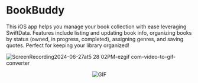 # BookBuddy
This iOS app helps you manage your book collection with ease leveraging SwiftData. Features include listing and updating book info, organizing books by status (owned, in progress, completed), assigning genres, and saving quotes. Perfect for keeping your library organized!

![ScreenRecording2024-06-27at5 28 02PM-ezgif com-video-to-gif-converter](https://github.com/hrsshopnil/BookBuddy/assets/89196977/9b64d6fd-5b88-48ac-8272-6cd8311735ae)
<p align="center">
  <img src="[(https://github-production-user-asset-6210df.s3.amazonaws.com/89196977/343767918-9b64d6fd-5b88-48ac-8272-6cd8311735ae.gif?X-Amz-Algorithm=AWS4-HMAC-SHA256&X-Amz-Credential=AKIAVCODYLSA53PQK4ZA%2F20240627%2Fus-east-1%2Fs3%2Faws4_request&X-Amz-Date=20240627T122644Z&X-Amz-Expires=300&X-Amz-Signature=b841f96f955917c72e01ee7deb3421ecc9b8de7496b1b9bcc7922d2527ad894e&X-Amz-SignedHeaders=host&actor_id=89196977&key_id=0&repo_id=820897742))" alt="GIF">
</p>
